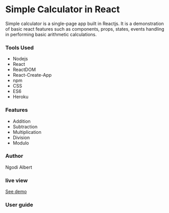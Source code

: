 Simple Calculator in React
==========================

Simple calculator is a single-page app built in Reactjs. It is a demonstration of basic react features such as components, props, states, events handling in performing basic arithmetic calculations.

### Tools Used

*   Nodejs
*   React
*   ReactDOM
*   React-Create-App
*   npm
*   CSS
*   ES6
*   Heroku

### Features

*   Addition
*   Subtraction
*   Multiplication
*   Division
*   Modulo

### Author

Ngodi Albert

### live view

[See demo](https://react-calc-ngodi.herokuapp.com/)

### User guide
